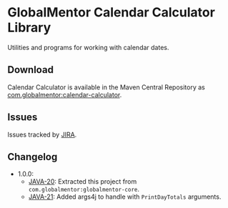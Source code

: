 # GlobalMentor Calendar Calculator Library

Utilities and programs for working with calendar dates.

## Download

Calendar Calculator is available in the Maven Central Repository as [com.globalmentor:calendar-calculator](https://search.maven.org/#search%7Cga%7C1%7Cg%3A%22com.globalmentor%22%20AND%20a%3A%22calendar-calculator%22).

## Issues

Issues tracked by [JIRA](https://globalmentor.atlassian.net/projects/JAVA).

## Changelog

- 1.0.0: 
	* [JAVA-20](https://globalmentor.atlassian.net/browse/JAVA-20): Extracted this project from `com.globalmentor:globalmentor-core`.
	* [JAVA-21](https://globalmentor.atlassian.net/browse/JAVA-21): Added args4j to handle with `PrintDayTotals` arguments.
